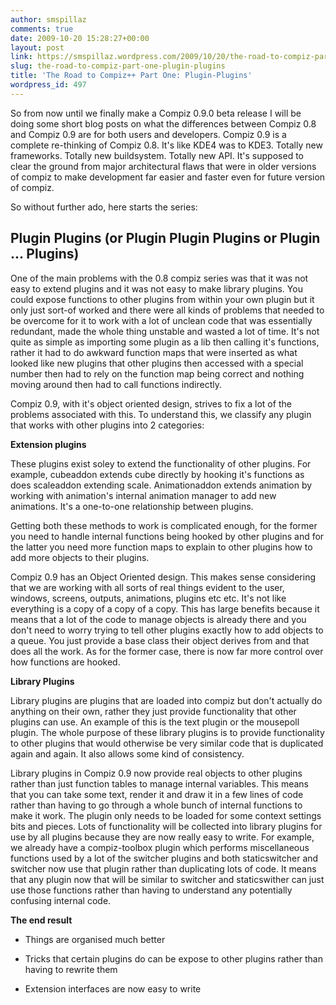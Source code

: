 ```yaml
---
author: smspillaz
comments: true
date: 2009-10-20 15:28:27+00:00
layout: post
link: https://smspillaz.wordpress.com/2009/10/20/the-road-to-compiz-part-one-plugin-plugins/
slug: the-road-to-compiz-part-one-plugin-plugins
title: 'The Road to Compiz++ Part One: Plugin-Plugins'
wordpress_id: 497
---
```


So from now until we finally make a Compiz 0.9.0 beta release I will be doing some short blog posts on what the differences between Compiz 0.8 and Compiz 0.9 are for both users and developers. Compiz 0.9 is a complete re-thinking of Compiz 0.8. It's like KDE4 was to KDE3. Totally new frameworks. Totally new buildsystem. Totally new API. It's supposed to clear the ground from major architectural flaws that were in older versions of compiz to make development far easier and faster even for future version of compiz.

So without further ado, here starts the series:


## Plugin Plugins (or Plugin Plugin Plugins or Plugin ... Plugins)


One of the main problems with the 0.8 compiz series was that it was not easy to extend plugins and it was not easy to make library plugins. You could expose functions to other plugins from within your own plugin but it only just sort-of worked and there were all kinds of problems that needed to be overcome for it to work with a lot of unclean code that was essentially redundant, made the whole thing unstable and wasted a lot of time. It's not quite as simple as importing some plugin as a lib then calling it's functions, rather it had to do awkward function maps that were inserted as what looked like new plugins that other plugins then accessed with a special number then had to rely on the function map being correct and nothing moving around then had to call functions indirectly.

Compiz 0.9, with it's object oriented design, strives to fix a lot of the problems associated with this. To understand this, we classify any plugin that works with other plugins into 2 categories:

**Extension plugins**

These plugins exist soley to extend the functionality of other plugins. For example, cubeaddon extends cube directly by hooking it's functions as does scaleaddon extending scale. Animationaddon extends animation by working with animation's internal animation manager to add new animations. It's a one-to-one relationship between plugins.

Getting both these methods to work is complicated enough, for the former you need to handle internal functions being hooked by other plugins and for the latter you need more function maps to explain to other plugins how to add more objects to their plugins.

Compiz 0.9 has an Object Oriented design. This makes sense considering that we are working with all sorts of real things evident to the user, windows, screens, outputs, animations, plugins etc etc. It's not like everything is a copy of a copy of a copy. This has large benefits because it means that a lot of the code to manage objects is already there and you don't need to worry trying to tell other plugins exactly how to add objects to a queue. You just provide a base class their object derives from and that does all the work. As for the former case, there is now far more control over how functions are hooked.

**Library Plugins**

Library plugins are plugins that are loaded into compiz but don't actually do anything on their own, rather they just provide functionality that other plugins can use. An example of this is the text plugin or the mousepoll plugin. The whole purpose of these library plugins is to provide functionality to other plugins that would otherwise be very similar code that is duplicated again and again. It also allows some kind of consistency.

Library plugins in Compiz 0.9 now provide real objects to other plugins rather than just function tables to manage internal variables. This means that you can take some text, render it and draw it in a few lines of code rather than having to go through a whole bunch of internal functions to make it work. The plugin only needs to be loaded for some context settings bits and pieces. Lots of functionality will be collected into library plugins for use by all plugins because they are now really easy to write. For example, we already have a compiz-toolbox plugin which performs miscellaneous functions used by a lot of the switcher plugins and both staticswitcher and switcher now use that plugin rather than duplicating lots of code. It means that any plugin now that will be similar to switcher and staticswither can just use those functions rather than having to understand any potentially confusing internal code.

**The end result**



	
  * Things are organised much better

	
  * Tricks that certain plugins do can be expose to other plugins rather than having to rewrite them

	
  * Extension interfaces are now easy to write


